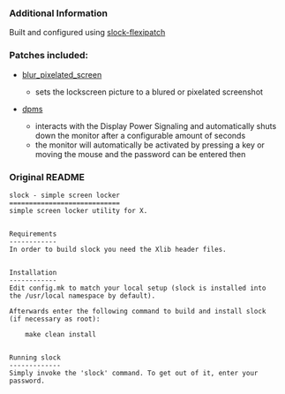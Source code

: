 ### Additional Information
Built and configured using [slock-flexipatch](https://github.com/bakkeby/slock-flexipatch)

### Patches included:
- [blur_pixelated_screen](https://tools.suckless.org/slock/patches/blur-pixelated-screen/)
  - sets the lockscreen picture to a blured or pixelated screenshot

- [dpms](https://tools.suckless.org/slock/patches/dpms/)
  - interacts with the Display Power Signaling and automatically shuts down the monitor after a
    configurable amount of seconds
  - the monitor will automatically be activated by pressing a key or moving the mouse and the
    password can be entered then

### Original README
```
slock - simple screen locker
============================
simple screen locker utility for X.


Requirements
------------
In order to build slock you need the Xlib header files.


Installation
------------
Edit config.mk to match your local setup (slock is installed into
the /usr/local namespace by default).

Afterwards enter the following command to build and install slock
(if necessary as root):

    make clean install


Running slock
-------------
Simply invoke the 'slock' command. To get out of it, enter your password.
```
